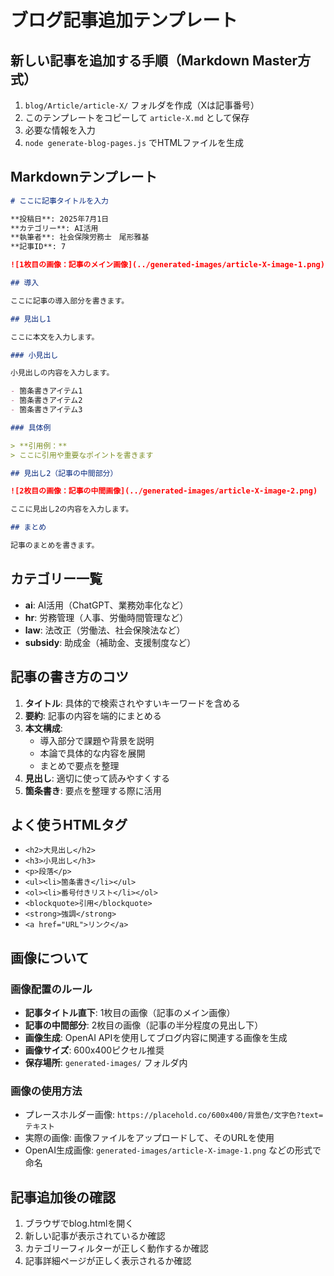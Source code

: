 # ブログ記事追加テンプレート

## 新しい記事を追加する手順（Markdown Master方式）

1. `blog/Article/article-X/` フォルダを作成（Xは記事番号）
2. このテンプレートをコピーして `article-X.md` として保存
3. 必要な情報を入力
4. `node generate-blog-pages.js` でHTMLファイルを生成

## Markdownテンプレート

```markdown
# ここに記事タイトルを入力

**投稿日**: 2025年7月1日  
**カテゴリー**: AI活用  
**執筆者**: 社会保険労務士　尾形雅基  
**記事ID**: 7

![1枚目の画像：記事のメイン画像](../generated-images/article-X-image-1.png)

## 導入

ここに記事の導入部分を書きます。

## 見出し1

ここに本文を入力します。

### 小見出し

小見出しの内容を入力します。

- 箇条書きアイテム1
- 箇条書きアイテム2
- 箇条書きアイテム3

### 具体例

> **引用例：**  
> ここに引用や重要なポイントを書きます

## 見出し2（記事の中間部分）

![2枚目の画像：記事の中間画像](../generated-images/article-X-image-2.png)

ここに見出し2の内容を入力します。

## まとめ

記事のまとめを書きます。
```

## カテゴリー一覧

- **ai**: AI活用（ChatGPT、業務効率化など）
- **hr**: 労務管理（人事、労働時間管理など）
- **law**: 法改正（労働法、社会保険法など）
- **subsidy**: 助成金（補助金、支援制度など）

## 記事の書き方のコツ

1. **タイトル**: 具体的で検索されやすいキーワードを含める
2. **要約**: 記事の内容を端的にまとめる
3. **本文構成**:
   - 導入部分で課題や背景を説明
   - 本論で具体的な内容を展開
   - まとめで要点を整理
4. **見出し**: 適切に使って読みやすくする
5. **箇条書き**: 要点を整理する際に活用

## よく使うHTMLタグ

- `<h2>大見出し</h2>`
- `<h3>小見出し</h3>`
- `<p>段落</p>`
- `<ul><li>箇条書き</li></ul>`
- `<ol><li>番号付きリスト</li></ol>`
- `<blockquote>引用</blockquote>`
- `<strong>強調</strong>`
- `<a href="URL">リンク</a>`

## 画像について

### 画像配置のルール
- **記事タイトル直下**: 1枚目の画像（記事のメイン画像）
- **記事の中間部分**: 2枚目の画像（記事の半分程度の見出し下）
- **画像生成**: OpenAI APIを使用してブログ内容に関連する画像を生成
- **画像サイズ**: 600x400ピクセル推奨
- **保存場所**: `generated-images/` フォルダ内

### 画像の使用方法
- プレースホルダー画像: `https://placehold.co/600x400/背景色/文字色?text=テキスト`
- 実際の画像: 画像ファイルをアップロードして、そのURLを使用
- OpenAI生成画像: `generated-images/article-X-image-1.png` などの形式で命名

## 記事追加後の確認

1. ブラウザでblog.htmlを開く
2. 新しい記事が表示されているか確認
3. カテゴリーフィルターが正しく動作するか確認
4. 記事詳細ページが正しく表示されるか確認
